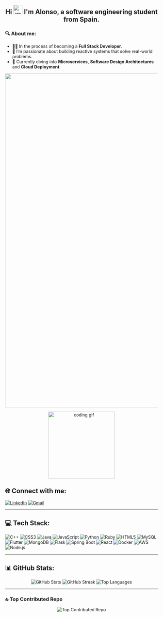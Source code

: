 <div align="center">

## Hi <img src="https://user-images.githubusercontent.com/74038190/214644152-52f47eb3-5e31-4f47-8758-05c9468d5596.gif" width="30" alt="waving hand gif" />  I'm Alonso, a software engineering student from Spain.

</div>

### 🔍 About me:

- 👨‍💻 In the process of becoming a **Full Stack Developer**.
- 🚀 I’m passionate about building reactive systems that solve real-world problems.
- 🌱 Currently diving into **Microservices**, **Software Design Architectures** and **Cloud Deployment**.
<p align="center">
  <img src="https://user-images.githubusercontent.com/74038190/212284115-f47cd8ff-2ffb-4b04-b5bf-4d1c14c0247f.gif" width="1100" alt="line gif" />
</p>

<p align="center">
  <img src="https://user-images.githubusercontent.com/74038190/229223263-cf2e4b07-2615-4f87-9c38-e37600f8381a.gif" alt="coding gif" width="220" />
</p>


## 🌐 Connect with me:
<p align="left">
  <a href="https://linkedin.com/in/alonsodm12"><img src="https://img.shields.io/badge/LinkedIn-%230077B5.svg?style=for-the-badge&logo=linkedin&logoColor=white" alt="LinkedIn"></a>
  <a href="mailto:alonsodmx@gmail.com"><img src="https://img.shields.io/badge/Gmail-%23D14836.svg?style=for-the-badge&logo=gmail&logoColor=white" alt="Gmail"></a>
</p>

---

## 💻 Tech Stack:
<p align="left">
  <img src="https://img.shields.io/badge/c++-%2300599C.svg?style=for-the-badge&logo=c%2B%2B&logoColor=white" alt="C++">
  <img src="https://img.shields.io/badge/css3-%231572B6.svg?style=for-the-badge&logo=css3&logoColor=white" alt="CSS3">
  <img src="https://img.shields.io/badge/java-%23ED8B00.svg?style=for-the-badge&logo=openjdk&logoColor=white" alt="Java">
  <img src="https://img.shields.io/badge/javascript-%23323330.svg?style=for-the-badge&logo=javascript&logoColor=%23F7DF1E" alt="JavaScript">
  <img src="https://img.shields.io/badge/python-3670A0?style=for-the-badge&logo=python&logoColor=ffdd54" alt="Python">
  <img src="https://img.shields.io/badge/ruby-%23CC342D.svg?style=for-the-badge&logo=ruby&logoColor=white" alt="Ruby">
  <img src="https://img.shields.io/badge/html5-%23E34F26.svg?style=for-the-badge&logo=html5&logoColor=white" alt="HTML5">
  <img src="https://img.shields.io/badge/mysql-%2300000f.svg?style=for-the-badge&logo=mysql&logoColor=white" alt="MySQL">
  <img src="https://img.shields.io/badge/Flutter-%2302569B.svg?style=for-the-badge&logo=Flutter&logoColor=white" alt="Flutter">
  <img src="https://img.shields.io/badge/mongodb-%2347A248.svg?style=for-the-badge&logo=mongodb&logoColor=white" alt="MongoDB">
  <img src="https://img.shields.io/badge/flask-%23000.svg?style=for-the-badge&logo=flask&logoColor=white" alt="Flask">
  <img src="https://img.shields.io/badge/springboot-%236DB33F.svg?style=for-the-badge&logo=springboot&logoColor=white" alt="Spring Boot">
  <img src="https://img.shields.io/badge/react-%2320232a.svg?style=for-the-badge&logo=react&logoColor=%2361DAFB" alt="React">
  <img src="https://img.shields.io/badge/docker-%230db7ed.svg?style=for-the-badge&logo=docker&logoColor=white" alt="Docker">
  <img src="https://img.shields.io/badge/amazon%20aws-%23232F3E.svg?style=for-the-badge&logo=amazon-aws&logoColor=white" alt="AWS">
  <img src="https://img.shields.io/badge/node.js-%2343853D.svg?style=for-the-badge&logo=node.js&logoColor=white" alt="Node.js">
</p>

---

## 📊 GitHub Stats:
<p align="center">
  <img src="https://github-readme-stats.vercel.app/api?username=alonsodm12&theme=radical&hide_border=false&include_all_commits=true&count_private=true" alt="GitHub Stats">
  <img src="https://github-readme-streak-stats.herokuapp.com/?user=alonsodm12&theme=radical&hide_border=false" alt="GitHub Streak">
  <img src="https://github-readme-stats.vercel.app/api/top-langs/?username=alonsodm12&theme=radical&hide_border=false&include_all_commits=true&count_private=true&layout=compact" alt="Top Languages">
</p>

---

### 🔝 Top Contributed Repo
<p align="center">
  <img src="https://github-contributor-stats.vercel.app/api?username=alonsodm12&limit=5&theme=dark&combine_all_yearly_contributions=true" alt="Top Contributed Repo">
</p>
